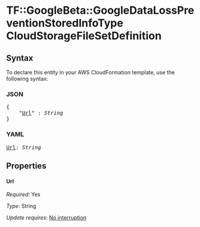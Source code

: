 # TF::GoogleBeta::GoogleDataLossPreventionStoredInfoType CloudStorageFileSetDefinition

## Syntax

To declare this entity in your AWS CloudFormation template, use the following syntax:

### JSON

<pre>
{
    "<a href="#url" title="Url">Url</a>" : <i>String</i>
}
</pre>

### YAML

<pre>
<a href="#url" title="Url">Url</a>: <i>String</i>
</pre>

## Properties

#### Url

_Required_: Yes

_Type_: String

_Update requires_: [No interruption](https://docs.aws.amazon.com/AWSCloudFormation/latest/UserGuide/using-cfn-updating-stacks-update-behaviors.html#update-no-interrupt)

